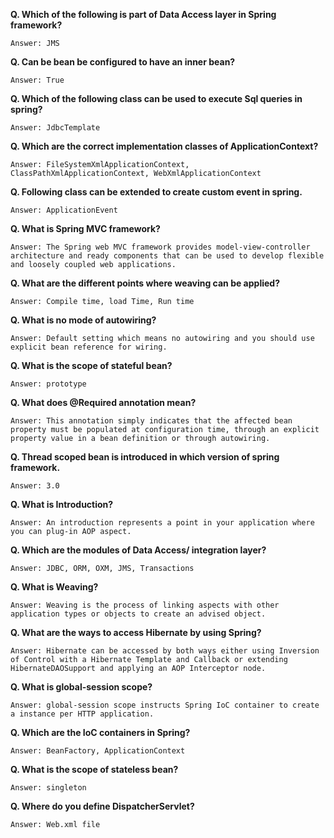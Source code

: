 **Q. Which of the following is part of Data Access layer in Spring framework?**
  
`Answer: JMS`

**Q. Can be bean be configured to have an inner bean?**

`Answer: True`

**Q. Which of the following class can be used to execute Sql queries in spring?**

`Answer: JdbcTemplate`

**Q. Which are the correct implementation classes of ApplicationContext?**

`Answer: FileSystemXmlApplicationContext, ClassPathXmlApplicationContext, WebXmlApplicationContext`

**Q. Following class can be extended to create custom event in spring.**

`Answer: ApplicationEvent`

**Q. What is Spring MVC framework?**

`Answer: The Spring web MVC framework provides model-view-controller architecture and ready components that can be used to develop flexible and loosely coupled web applications.`

**Q. What are the different points where weaving can be applied?**

`Answer: Compile time, load Time, Run time`

**Q. What is no mode of autowiring?**

`Answer: Default setting which means no autowiring and you should use explicit bean reference for wiring.`

**Q. What is the scope of stateful bean?**

`Answer: prototype`

**Q. What does @Required annotation mean?**

`Answer: This annotation simply indicates that the affected bean property must be populated at configuration time, through an explicit property value in a bean definition or through autowiring.`

**Q. Thread scoped bean is introduced in which version of spring framework.**

`Answer: 3.0`

**Q. What is Introduction?**

`Answer: An introduction represents a point in your application where you can plug-in AOP aspect.`

**Q. Which are the modules of Data Access/ integration layer?**

`Answer: JDBC, ORM, OXM, JMS, Transactions`

**Q. What is Weaving?**

`Answer: Weaving is the process of linking aspects with other application types or objects to create an advised object.`

**Q. What are the ways to access Hibernate by using Spring?**

`Answer: Hibernate can be accessed by both ways either using Inversion of Control with a Hibernate Template and Callback or extending HibernateDAOSupport and applying an AOP Interceptor node.`

**Q. What is global-session scope?**

`Answer: global-session scope instructs Spring IoC container to create a instance per HTTP application.`

**Q. Which are the IoC containers in Spring?**

`Answer: BeanFactory, ApplicationContext`

**Q. What is the scope of stateless bean?**

`Answer: singleton`

**Q. Where do you define DispatcherServlet?**

`Answer: Web.xml file`
